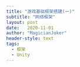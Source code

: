 ```yaml
---
title: "游戏基础框架搭建(一)"
subtitle: "网络框架"
layout: post
date:   2020-11-01
author: "MagicianJoker"
header-style: text
tags:
  - 框架
  - Unity
---
```


